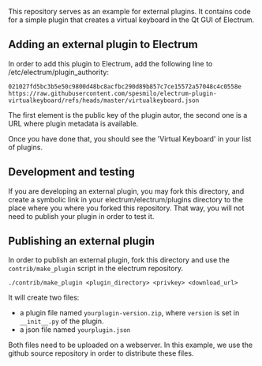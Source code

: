 This repository serves as an example for external plugins.
It contains code for a simple plugin that creates a virtual keyboard in the Qt GUI of Electrum.

## Adding an external plugin to Electrum

In order to add this plugin to Electrum, add the following line to /etc/electrum/plugin_authority:

`021027fd5bc3b5e50c9800d48bc8acfbc290d89b857c7ce15572a57048c4c0558e https://raw.githubusercontent.com/spesmilo/electrum-plugin-virtualkeyboard/refs/heads/master/virtualkeyboard.json`

The first element is the public key of the plugin autor, the second one is a URL where plugin metadata is available.

Once you have done that, you should see the 'Virtual Keyboard' in your list of plugins.

## Development and testing

If you are developing an external plugin, you may fork this directory,
and create a symbolic link in your electrum/electrum/plugins directory
to the place where you where you forked this repository. That way, you
will not need to publish your plugin in order to test it.


## Publishing an external plugin

In order to publish an external plugin, fork this directory and use
the `contrib/make_plugin` script in the electrum repository.

`./contrib/make_plugin <plugin_directory> <privkey> <download_url>`


It will create two files:
 - a plugin file named `yourplugin-version.zip`, where `version` is set in `__init__.py` of the plugin.
 - a json file named `yourplugin.json`

Both files need to be uploaded on a webserver.
In this example, we use the github source repository in order to distribute these files.
